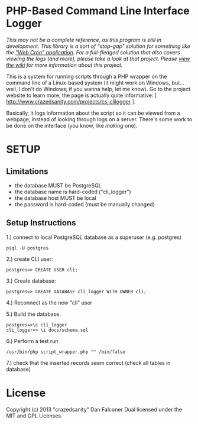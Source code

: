 # PHP-Based Command Line Interface Logger

_This may not be a complete reference, as this program is still in development. This library is a sort of "stop-gap" solution for something like the ["Web Cron" application](https://github.com/crazedsanity/WebCron).  For a full-fledged solution that also covers viewing the logs (and more), please take a look at that project. Please [view the wiki](https://github.com/crazedsanity/cs-clilogger/wiki) for more information about this project._

This is a system for running scripts through a PHP wrapper on the command line of a Linux-based system (it might work on Windows, but... well, I don't do Windows; if you wanna help, let me know).  Go to the project website to learn more, the page is actually quite informative: [ http://www.crazedsanity.com/projects/cs-clilogger ].

Basically, it logs information about the script so it can be viewed from a webpage, instead of looking through logs on a server.  There's some work to be done on the interface (you know, like *making* one).

# SETUP

## Limitations

 * the database MUST be PostgreSQL
 * the database name is hard-coded ("cli_logger")
 * the database host MUST be local
 * the password is hard-coded (must be manually changed)

## Setup Instructions

 1.) connect to local PostgreSQL database as a superuser (e.g. postgres)
```
psql -U postgres
```

 2.) create CLI user:
```
postgres=> CREATE USER cli;
```

 3.) Create database:
```
postgres=> CREATE DATABASE cli_logger WITH OWNER cli;
```

 4.) Reconnect as the new "cli" user

 5.) Build the database.
```
postgres=>\c cli_logger
cli_logger=> \i docs/schema.sql
```

 6.) Perform a test run
```
/usr/bin/php script_wrapper.php "" /bin/false
```

7.) check that the inserted records seem correct (check all tables in database)

# License
Copyright (c) 2013 "crazedsanity" Dan Falconer
Dual licensed under the MIT and GPL Licenses.

